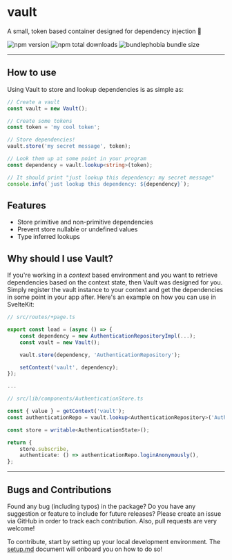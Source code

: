 # vault

A small, token based container designed for dependency injection 🫙

![npm version](https://badgen.net/npm/v/@web-pacotes/vault) ![npm total downloads](https://badgen.net/npm/dt/@web-pacotes/vault) ![bundlephobia bundle size](https://badgen.net/bundlephobia/min/@web-pacotes/vault)

---

## How to use

Using Vault to store and lookup dependencies is as simple as:

```typescript
// Create a vault
const vault = new Vault();

// Create some tokens
const token = 'my cool token';

// Store dependencies!
vault.store('my secret message', token);

// Look them up at some point in your program
const dependency = vault.lookup<string>(token);

// It should print "just lookup this dependency: my secret message"
console.info(`just lookup this dependency: ${dependency}`);
```

## Features

- Store primitive and non-primitive dependencies
- Prevent store nullable or undefined values
- Type inferred lookups

## Why should I use Vault?

If you're working in a *context* based environment and you want to retrieve dependencies based on the context state, then Vault was designed for you. Simply register the vault instance to your context and get the dependencies in some point in your app after. Here's an example on how you can use in SvelteKit:

```typescript
// src/routes/+page.ts

export const load = (async () => {
    const dependency = new AuthenticationRepositoryImpl(...);
    const vault = new Vault();

    vault.store(dependency, 'AuthenticationRepository');

    setContext('vault', dependency);
});

...

// src/lib/components/AuthenticationStore.ts

const { value } = getContext('vault');
const authenticationRepo = vault.lookup<AuthenticationRepository>('AuthenticationRepository');

const store = writable<AuthenticationState>();

return {
    store.subscribe,
    authenticate: () => authenticationRepo.loginAnonymously(),
};

```

---

## Bugs and Contributions

Found any bug (including typos) in the package? Do you have any suggestion
or feature to include for future releases? Please create an issue via
GitHub in order to track each contribution. Also, pull requests are very
welcome!

To contribute, start by setting up your local development environment. The [setup.md](setup.md) document will onboard you on how to do so!